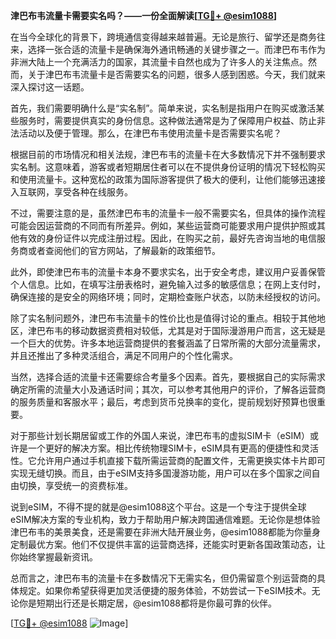 **津巴布韦流量卡需要实名吗？——一份全面解读[[TG💪+ @esim1088](https://t.me/s/esim1088)]**

在当今全球化的背景下，跨境通信变得越来越普遍。无论是旅行、留学还是商务往来，选择一张合适的流量卡是确保海外通讯畅通的关键步骤之一。而津巴布韦作为非洲大陆上一个充满活力的国家，其流量卡自然也成为了许多人的关注焦点。然而，关于津巴布韦流量卡是否需要实名的问题，很多人感到困惑。今天，我们就来深入探讨这一话题。

首先，我们需要明确什么是“实名制”。简单来说，实名制是指用户在购买或激活某些服务时，需要提供真实的身份信息。这种做法通常是为了保障用户权益、防止非法活动以及便于管理。那么，在津巴布韦使用流量卡是否需要实名呢？

根据目前的市场情况和相关法规，津巴布韦的流量卡在大多数情况下并不强制要求实名制。这意味着，游客或者短期居住者可以在不提供身份证明的情况下轻松购买和使用流量卡。这种宽松的政策为国际游客提供了极大的便利，让他们能够迅速接入互联网，享受各种在线服务。

不过，需要注意的是，虽然津巴布韦的流量卡一般不需要实名，但具体的操作流程可能会因运营商的不同而有所差异。例如，某些运营商可能要求用户提供护照或其他有效的身份证件以完成注册过程。因此，在购买之前，最好先咨询当地的电信服务商或者查阅他们的官方网站，了解最新的政策细节。

此外，即使津巴布韦的流量卡本身不要求实名，出于安全考虑，建议用户妥善保管个人信息。比如，在填写注册表格时，避免输入过多的敏感信息；在网上支付时，确保连接的是安全的网络环境；同时，定期检查账户状态，以防未经授权的访问。

除了实名制问题外，津巴布韦流量卡的性价比也是值得讨论的重点。相较于其他地区，津巴布韦的移动数据资费相对较低，尤其是对于国际漫游用户而言，这无疑是一个巨大的优势。许多本地运营商提供的套餐涵盖了日常所需的大部分流量需求，并且还推出了多种灵活组合，满足不同用户的个性化需求。

当然，选择合适的流量卡还需要综合考量多个因素。首先，要根据自己的实际需求确定所需的流量大小及通话时间；其次，可以参考其他用户的评价，了解各运营商的服务质量和客服水平；最后，考虑到货币兑换率的变化，提前规划好预算也很重要。

对于那些计划长期居留或工作的外国人来说，津巴布韦的虚拟SIM卡（eSIM）或许是一个更好的解决方案。相比传统物理SIM卡，eSIM具有更高的便捷性和灵活性。它允许用户通过手机直接下载所需运营商的配置文件，无需更换实体卡片即可实现无缝切换。而且，由于eSIM支持多国漫游功能，用户可以在多个国家之间自由切换，享受统一的资费标准。

说到eSIM，不得不提的就是@esim1088这个平台。这是一个专注于提供全球eSIM解决方案的专业机构，致力于帮助用户解决跨国通信难题。无论你是想体验津巴布韦的美景美食，还是需要在非洲大陆开展业务，@esim1088都能为你量身定制最优方案。他们不仅提供丰富的运营商选择，还能实时更新各国政策动态，让你始终掌握最新资讯。

总而言之，津巴布韦的流量卡在多数情况下无需实名，但仍需留意个别运营商的具体规定。如果你希望获得更加灵活便捷的服务体验，不妨尝试一下eSIM技术。无论你是短期出行还是长期定居，@esim1088都将是你最可靠的伙伴。

[[TG💪+ @esim1088](https://t.me/s/esim1088) ![Image](https://i.postimg.cc/4NQfJmqS/Snipaste-2025-05-13-00-14-12.png)]